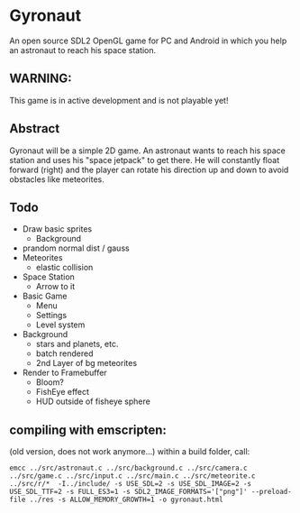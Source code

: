 # Gyronaut
An open source SDL2 OpenGL game for PC and Android in which you help an astronaut to reach his space station.

## WARNING:
This game is in active development and is not playable yet!

## Abstract
Gyronaut will be a simple 2D game.
An astronaut wants to reach his space station and uses his "space jetpack" to get there.
He will constantly float forward (right) and the player can rotate his direction up and down to avoid obstacles like meteorites.

## Todo
- Draw basic sprites
  - Background
- prandom normal dist / gauss
- Meteorites
  - elastic collision
- Space Station
  - Arrow to it
- Basic Game
  - Menu
  - Settings
  - Level system
- Background
  - stars and planets, etc.
  - batch rendered
  - 2nd Layer of bg meteorites
- Render to Framebuffer
  - Bloom?
  - FishEye effect
  - HUD outside of fisheye sphere
 
## compiling with emscripten:
(old version, does not work anymore...)
within a build folder, call:
```shell script
emcc ../src/astronaut.c ../src/background.c ../src/camera.c ../src/game.c ../src/input.c ../src/main.c ../src/meteorite.c ../src/r/*  -I../include/ -s USE_SDL=2 -s USE_SDL_IMAGE=2 -s USE_SDL_TTF=2 -s FULL_ES3=1 -s SDL2_IMAGE_FORMATS='["png"]' --preload-file ../res -s ALLOW_MEMORY_GROWTH=1 -o gyronaut.html
```

